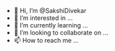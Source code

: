 - 👋 Hi, I’m @SakshiDivekar
- 👀 I’m interested in ...
- 🌱 I’m currently learning ...
- 💞️ I’m looking to collaborate on ...
- 📫 How to reach me ...

<!---
SakshiDivekar/SakshiDivekar is a ✨ special ✨ repository because its `README.md` (this file) appears on your GitHub profile.
You can click the Preview link to take a look at your changes.
--->
